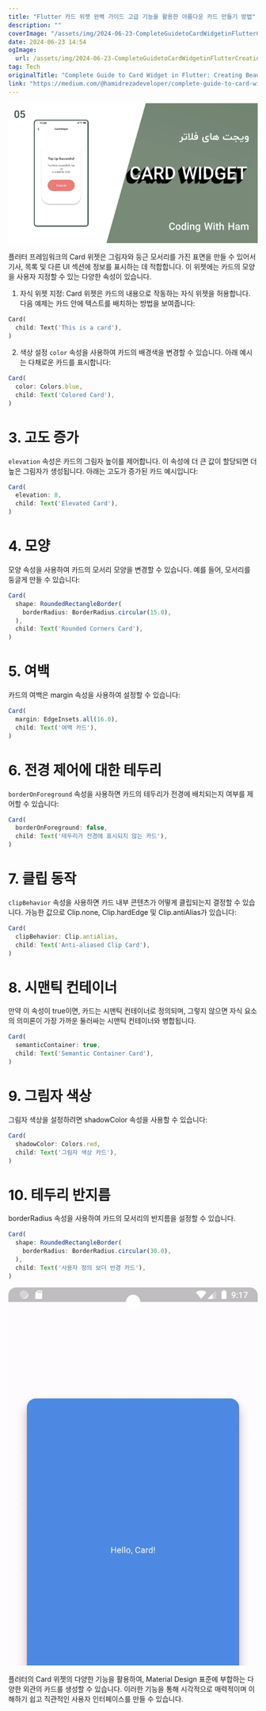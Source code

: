 ```yaml
---
title: "Flutter 카드 위젯 완벽 가이드 고급 기능을 활용한 아름다운 카드 만들기 방법"
description: ""
coverImage: "/assets/img/2024-06-23-CompleteGuidetoCardWidgetinFlutterCreatingBeautifulCardswithAdvancedFeatures_0.png"
date: 2024-06-23 14:54
ogImage: 
  url: /assets/img/2024-06-23-CompleteGuidetoCardWidgetinFlutterCreatingBeautifulCardswithAdvancedFeatures_0.png
tag: Tech
originalTitle: "Complete Guide to Card Widget in Flutter: Creating Beautiful Cards with Advanced Features"
link: "https://medium.com/@hamidrezadeveloper/complete-guide-to-card-widget-in-flutter-creating-beautiful-cards-with-advanced-features-982fc1ac32ba"
---
```




![Card Widget](/assets/img/2024-06-23-CompleteGuidetoCardWidgetinFlutterCreatingBeautifulCardswithAdvancedFeatures_0.png)

플러터 프레임워크의 Card 위젯은 그림자와 둥근 모서리를 가진 표면을 만들 수 있어서 기사, 목록 및 다른 UI 섹션에 정보를 표시하는 데 적합합니다. 이 위젯에는 카드의 모양을 사용자 지정할 수 있는 다양한 속성이 있습니다.

1. 자식 위젯 지정:
Card 위젯은 카드의 내용으로 작동하는 자식 위젯을 허용합니다. 다음 예제는 카드 안에 텍스트를 배치하는 방법을 보여줍니다:

```dart
Card(
  child: Text('This is a card'),
)
``` 


<div class="content-ad"></div>

2. 색상 설정
`color` 속성을 사용하여 카드의 배경색을 변경할 수 있습니다. 아래 예시는 다채로운 카드를 표시합니다:

```js
Card(
  color: Colors.blue,
  child: Text('Colored Card'),
)
```

# 3. 고도 증가

`elevation` 속성은 카드의 그림자 높이를 제어합니다. 이 속성에 더 큰 값이 할당되면 더 높은 그림자가 생성됩니다. 아래는 고도가 증가된 카드 예시입니다:

<div class="content-ad"></div>

```js
Card(
  elevation: 8,
  child: Text('Elevated Card'),
)
```

# 4. 모양

모양 속성을 사용하여 카드의 모서리 모양을 변경할 수 있습니다. 예를 들어, 모서리를 둥글게 만들 수 있습니다:

```js
Card(
  shape: RoundedRectangleBorder(
    borderRadius: BorderRadius.circular(15.0),
  ),
  child: Text('Rounded Corners Card'),
)
```

<div class="content-ad"></div>

# 5. 여백

카드의 여백은 margin 속성을 사용하여 설정할 수 있습니다:

```js
Card(
  margin: EdgeInsets.all(16.0),
  child: Text('여백 카드'),
)
```

# 6. 전경 제어에 대한 테두리

<div class="content-ad"></div>

`borderOnForeground` 속성을 사용하면 카드의 테두리가 전경에 배치되는지 여부를 제어할 수 있습니다:

```js
Card(
  borderOnForeground: false,
  child: Text('테두리가 전경에 표시되지 않는 카드'),
)
```

# 7. 클립 동작

`clipBehavior` 속성을 사용하면 카드 내부 콘텐츠가 어떻게 클립되는지 결정할 수 있습니다. 가능한 값으로 Clip.none, Clip.hardEdge 및 Clip.antiAlias가 있습니다:

<div class="content-ad"></div>

```js
Card(
  clipBehavior: Clip.antiAlias,
  child: Text('Anti-aliased Clip Card'),
)
```

# 8. 시맨틱 컨테이너

만약 이 속성이 true이면, 카드는 시맨틱 컨테이너로 정의되며, 그렇지 않으면 자식 요소의 의미론이 가장 가까운 둘러싸는 시맨틱 컨테이너와 병합됩니다.

```js
Card(
  semanticContainer: true,
  child: Text('Semantic Container Card'),
)
```

<div class="content-ad"></div>

# 9. 그림자 색상

그림자 색상을 설정하려면 shadowColor 속성을 사용할 수 있습니다:

```js
Card(
  shadowColor: Colors.red,
  child: Text('그림자 색상 카드'),
)
```

# 10. 테두리 반지름

<div class="content-ad"></div>

borderRadius 속성을 사용하여 카드의 모서리의 반지름을 설정할 수 있습니다.

```js
Card(
  shape: RoundedRectangleBorder(
    borderRadius: BorderRadius.circular(30.0),
  ),
  child: Text('사용자 정의 보더 반경 카드'),
)
```

<img src="/assets/img/2024-06-23-CompleteGuidetoCardWidgetinFlutterCreatingBeautifulCardswithAdvancedFeatures_1.png" />

플러터의 Card 위젯의 다양한 기능을 활용하여, Material Design 표준에 부합하는 다양한 외관의 카드를 생성할 수 있습니다. 이러한 기능을 통해 시각적으로 매력적이며 이해하기 쉽고 직관적인 사용자 인터페이스를 만들 수 있습니다.
